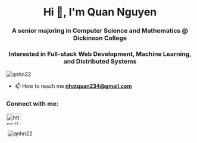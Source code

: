 <h1 align="center">Hi 👋, I'm Quan Nguyen</h1>
<h3 align="center">A senior majoring in Computer Science and Mathematics @ Dickinson College</h3>
<h3 align="center">Interested in Full-stack Web Development, Machine Learning, and Distributed Systems</h3>

<p align="left"> <img src="https://komarev.com/ghpvc/?username=qnhn22&label=Profile%20views&color=0e75b6&style=flat" alt="qnhn22" /> </p>

- 📫 How to reach me **nhatquan234@gmail.com**

<h3 align="left">Connect with me:</h3>
<p align="left">
<a href="https://linkedin.com/in/https://www.linkedin.com/in/quannguyenhn/" target="blank"><img align="center" src="https://raw.githubusercontent.com/rahuldkjain/github-profile-readme-generator/master/src/images/icons/Social/linked-in-alt.svg" alt="https://www.linkedin.com/in/quannguyenhn/" height="30" width="40" /></a>
</p>

<p>&nbsp;<img align="center" src="https://github-readme-stats.vercel.app/api?username=qnhn22&show_icons=true&locale=en" alt="qnhn22" /></p>
